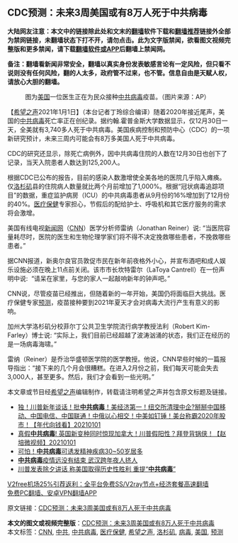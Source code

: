  <h2>CDC预测：未来3周美国或有8万人死于中共病毒</h2> <p class="notice"><b>大陆网友注意：本文中的链接除此处和文末的<a href="https://github.com/bannedbook/fanqiang" >翻墙</a>软件下载和<a href="https://github.com/killgcd/justmysocks/blob/master/README.md">翻墙推荐</a>链接外全部为禁网链接，未翻墙状态下打不开，请勿点击。此为文字版禁闻，欲看图文视频完整版和更多禁闻，请下载<a href="https://github.com/bannedbook/fanqiang">翻墙软件或APP</a>后翻墙上禁闻网。</p><p>备注：翻墙看新闻非常安全，翻墙以真实身份发表敏感言论有一定风险，但只看不说则没有任何风险，翻的人太多，政府管不过来，也不管。信息自由是天赋人权，请放心大胆的翻墙。</b></p>  <div class="entry"> <figure> <p><figcaption>图为<a href="https://www.bannedbook.org/bnews/tag/%e7%be%8e%e5%9b%bd/" class="st_tag internal_tag" rel="tag" title="标签 美国 下的日志">美国</a>一位医生正在为民众接种<a href="https://www.bannedbook.org/bnews/tag/%e4%b8%ad%e5%85%b1/" class="st_tag internal_tag" rel="tag" title="标签 中共 下的日志">中共</a><a href="https://www.bannedbook.org/bnews/tag/%e7%97%85%e6%af%92/" class="st_tag internal_tag" rel="tag" title="标签 病毒 下的日志">病毒</a>疫苗。（图片来源：AP）</figcaption></figure> <p>【<span class='wp_keywordlink_affiliate'><a href="https://www.soundofhope.org" title="希望之声" target="_blank">希望之声</a></span>2021年1月1日】（本台记者丁玲综合编译）随着2020年接近尾声，美国的<a href="https://www.bannedbook.org/bnews/tag/%e4%b8%ad%e5%85%b1%e7%97%85%e6%af%92/" class="st_tag internal_tag" rel="tag" title="标签 中共病毒 下的日志">中共病毒</a>死亡率正在创纪录。据约翰.霍普金斯大学数据显示，仅12月30日一天，全美就有3,740多人死于中共病毒。美国疾病控制和预防中心（CDC）的一项新研究预计，未来三周内可能会有8万多美国人死于中共病毒。</p> <p>CDC的研究还显示，除死亡病例外，因中共病毒住院的人数在12月30日也创下了记录，当天入院患者人数达到125,200人。</p> <p>根据CDC已公布的报告，目前的感染人数激增使全美各地的医院几乎陷入瘫痪。仅<a href="https://www.bannedbook.org/bnews/tag/%e6%b4%9b%e6%9d%89%e7%9f%b6/" class="st_tag internal_tag" rel="tag" title="标签 洛杉矶 下的日志">洛杉矶</a>县的住院病人数量就比两个月前增加了1,000%。根据“冠状病毒追踪项目”的数据，重症监护病房（ICU）的中共病毒患者从9月份的16%增加到了12月份的40%。<a href="https://www.bannedbook.org/bnews/tag/%E5%8C%BB%E7%96%97%E4%BF%9D%E5%81%A5/" class="st_tag internal_tag" rel="tag" title="标签 医疗保健 下的日志">医疗保健</a>专家担心，节假后的配给护士、呼吸机和其它医疗服务的需求将会激增。</p>  <p>美国有线电视<span class='wp_keywordlink_affiliate'><a href="https://www.bannedbook.org/" title="新闻网">新闻网</a></span>（<a href="https://www.bannedbook.org/bnews/tag/cnn/" class="st_tag internal_tag" rel="tag" title="标签 CNN 下的日志">CNN</a>）医学分析师雷纳（Jonathan Reiner）说: “当医院容量耗尽时，医院的医生和生物伦理学家们将不得不决定挽救哪些患者，不挽救哪些患者。”</p> <p>据CNN报道，新奥尔良官员敦促市民在新年前夜格外小心，并宣布酒吧和成人娱乐设施必须在晚上11点前关闭。该市市长坎特雷尔（LaToya Cantrell）在一份声明中说:  “请呆在家里，与您的家人一起敲响新年的钟声吧。”</p> <p>CNN说，尽管疫苗已经推出，但随着新的一年开始，美国仍将面临巨大挑战。医疗保健专家<a href="https://www.bannedbook.org/bnews/tag/%E9%A2%84%E6%B5%8B/" class="st_tag internal_tag" rel="tag" title="标签 预测 下的日志">预测</a>，疫苗接种要到2021年夏天才会对病毒大流行产生有意义的影响。</p>  <p>加州大学洛杉矶分校菲尔丁公共卫生学院流行病学教授法利（Robert Kim-Farley）博士说: “实际上，我们目前已经超越了波涛汹涌的状态，我们正在经历的是一场病毒海啸。”</p> <p>雷纳（Reiner）是乔治华盛顿医学院的医学教授。他说，CNN早些时候的一篇报导指出：“接下来的几个月会很糟糕。在进入2月份之前，我们每天可能会失去3,000人，甚至更多。然后，我们才会看到一些光明。”</p> <p>本文章或节目经<a href="https://www.bannedbook.org/bnews/tag/%e5%b8%8c%e6%9c%9b%e4%b9%8b%e5%a3%b0/" class="st_tag internal_tag" rel="tag" title="标签 希望之声 下的日志">希望之声</a>编辑制作，转载请注明希望之声并包含原文标题及链接。</p>  <ul class='op-related-articles' title='相关阅读'> <li><a href='https://www.bannedbook.org/bnews/taiwannews/20210101/1459242.html' target='_blank'>独！川普新年谈话！批<b>中共病毒</b>！美经济第一！纽交所清理中企?掰掰中国移动、中国电信、中国联通！中俄以心相交！中美如钉锤！美台称霸2020年股市！【年代向钱看】20210101</a></li> <li><a href='https://www.bannedbook.org/bnews/bannedvideo/20210101/1459224.html' target='_blank'>真假<b>中共病毒</b>! 英国新变种同时惊现加拿大！川普假阳性？拜登背锅侠！【赵培微视频】20210101</a></li> <li><a href='https://www.bannedbook.org/bnews/cnnews/20210101/1459144.html' target='_blank'>可怕！<b>中共病毒</b>可诱发精神疾病30~50岁居多</a></li> <li><a href='https://www.bannedbook.org/bnews/cbnews/20210101/1459047.html' target='_blank'><b>中共病毒</b>疫情远没有结束 武汉跨年夜人挤人</a></li> <li><a href='https://www.bannedbook.org/bnews/cnnews/20210101/1458995.html' target='_blank'>川普发表除夕讲话 称美国取得历史性胜利 重提“<b>中共病毒</b>”</a></li> </ul> <p class="texttj"> <a href="https://www.bannedbook.org/forum23/topic22702.html" target="_blank">V2free机场25%引荐返利：全平台免费SS/V2ray节点+经济套餐高速翻墙</a><br/> <a href="https://github.com/bannedbook/fanqiang/wiki/%E7%A6%81%E9%97%BB%E7%BD%91%E5%AE%89%E5%8D%93%E7%BF%BB%E5%A2%99%E6%96%B0%E9%97%BBAPP" target="_blank">免费PC翻墙、安卓VPN翻墙APP</a></p><p>原文链接：<a class="src_link"  href="https://www.soundofhope.org/post/459503" target="_blank">CDC预测：未来3周美国或有8万人死于中共病毒</a></p><a name='sharetosocial'></a>       <div><b>本文的图文或视频完整版</b>：<a href='https://www.bannedbook.org/bnews/comments/20210102/1459368.html'>CDC预测：未来3周美国或有8万人死于中共病毒</a></div>  </div><!--END ENTRY--> <div class="postfooter"> <div>本文标签：<a href="https://www.bannedbook.org/bnews/tag/cnn/" rel="tag">CNN</a>, <a href="https://www.bannedbook.org/bnews/tag/%e4%b8%ad%e5%85%b1/" rel="tag">中共</a>, <a href="https://www.bannedbook.org/bnews/tag/%e4%b8%ad%e5%85%b1%e7%97%85%e6%af%92/" rel="tag">中共病毒</a>, <a href="https://www.bannedbook.org/bnews/tag/%E5%8C%BB%E7%96%97%E4%BF%9D%E5%81%A5/" rel="tag">医疗保健</a>, <a href="https://www.bannedbook.org/bnews/tag/%e5%b8%8c%e6%9c%9b%e4%b9%8b%e5%a3%b0/" rel="tag">希望之声</a>, <a href="https://www.bannedbook.org/bnews/tag/%e6%b4%9b%e6%9d%89%e7%9f%b6/" rel="tag">洛杉矶</a>, <a href="https://www.bannedbook.org/bnews/tag/%e7%97%85%e6%af%92/" rel="tag">病毒</a>, <a href="https://www.bannedbook.org/bnews/tag/%e7%be%8e%e5%9b%bd/" rel="tag">美国</a>, <a href="https://www.bannedbook.org/bnews/tag/%E9%A2%84%E6%B5%8B/" rel="tag">预测</a></div>  </div><!--END POSTFOOTER--> 